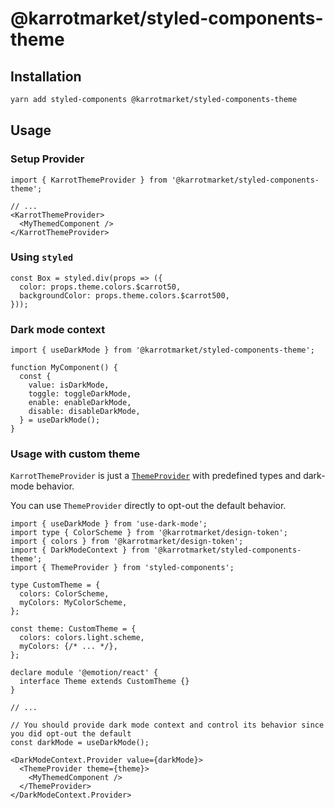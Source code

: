 # @karrotmarket/styled-components-theme

## Installation

```bash
yarn add styled-components @karrotmarket/styled-components-theme
```

## Usage

### Setup Provider

```tsx
import { KarrotThemeProvider } from '@karrotmarket/styled-components-theme';

// ...
<KarrotThemeProvider>
  <MyThemedComponent />
</KarrotThemeProvider>
```

### Using `styled`

```tsx
const Box = styled.div(props => ({
  color: props.theme.colors.$carrot50,
  backgroundColor: props.theme.colors.$carrot500,
}));
```

### Dark mode context

```tsx
import { useDarkMode } from '@karrotmarket/styled-components-theme';

function MyComponent() {
  const {
    value: isDarkMode,
    toggle: toggleDarkMode,
    enable: enableDarkMode,
    disable: disableDarkMode,
  } = useDarkMode();
}
```

### Usage with custom theme

`KarrotThemeProvider` is just a [`ThemeProvider`](https://styled-components.com/docs/api#themeprovider) with predefined types and dark-mode behavior.

You can use `ThemeProvider` directly to opt-out the default behavior.

```tsx
import { useDarkMode } from 'use-dark-mode';
import type { ColorScheme } from '@karrotmarket/design-token';
import { colors } from '@karrotmarket/design-token';
import { DarkModeContext } from '@karrotmarket/styled-components-theme';
import { ThemeProvider } from 'styled-components';

type CustomTheme = {
  colors: ColorScheme,
  myColors: MyColorScheme,
};

const theme: CustomTheme = {
  colors: colors.light.scheme,
  myColors: {/* ... */},
};

declare module '@emotion/react' {
  interface Theme extends CustomTheme {}
}

// ...

// You should provide dark mode context and control its behavior since you did opt-out the default
const darkMode = useDarkMode();

<DarkModeContext.Provider value={darkMode}>
  <ThemeProvider theme={theme}>
    <MyThemedComponent />
  </ThemeProvider>
</DarkModeContext.Provider>
```

